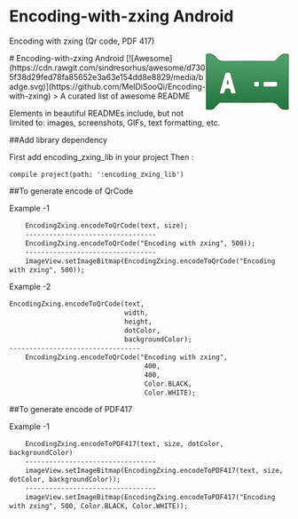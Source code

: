 # Encoding-with-zxing Android
Encoding with zxing (Qr code, PDF 417)

<img src="icon.png" align="right" />
# Encoding-with-zxing Android [![Awesome](https://cdn.rawgit.com/sindresorhus/awesome/d7305f38d29fed78fa85652e3a63e154dd8e8829/media/badge.svg)](https://github.com/MelDiSooQi/Encoding-with-zxing)
> A curated list of awesome README

Elements in beautiful READMEs include, but not limited to: images, screenshots, GIFs, text formatting, etc.

##Add library dependency

First add encoding_zxing_lib in your project
Then :

    compile project(path: ':encoding_zxing_lib')
    
##To generate encode of QrCode

Example -1

        EncodingZxing.encodeToQrCode(text, size);
        ---------------------------------
        EncodingZxing.encodeToQrCode("Encoding with zxing", 500));
        ---------------------------------
        imageView.setImageBitmap(EncodingZxing.encodeToQrCode("Encoding with zxing", 500));
        
Example -2

    EncodingZxing.encodeToQrCode(text,
                                 width,
                                 height,
                                 dotColor,
                                 backgroundColor);
    ---------------------------------
        EncodingZxing.encodeToQrCode("Encoding with zxing",
                                      400,
                                      400,
                                      Color.BLACK,
                                      Color.WHITE);

##To generate encode of PDF417

Example -1

        EncodingZxing.encodeToPDF417(text, size, dotColor, backgroundColor)
        ---------------------------------
        imageView.setImageBitmap(EncodingZxing.encodeToPDF417(text, size, dotColor, backgroundColor));
        ---------------------------------
        imageView.setImageBitmap(EncodingZxing.encodeToPDF417("Encoding with zxing", 500, Color.BLACK, Color.WHITE));
